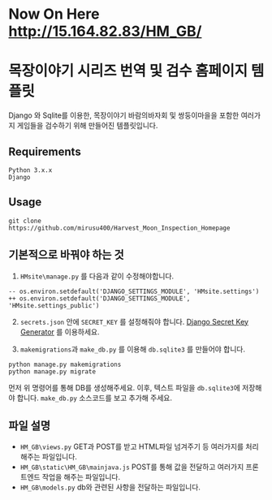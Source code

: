 # Now On Here http://15.164.82.83/HM_GB/

# 목장이야기 시리즈 번역 및 검수 홈페이지 템플릿

Django 와 Sqlite를 이용한, 목장이야기 바람의바자회 및 쌍둥이마을을 포함한 여러가지 게임들을 검수하기 위해 만들어진 템플릿입니다.

## Requirements
```
Python 3.x.x
Django
```

## Usage
```
git clone https://github.com/mirusu400/Harvest_Moon_Inspection_Homepage
```

## 기본적으로 바꿔야 하는 것
 1. `HMsite\manage.py` 를 다음과 같이 수정해야합니다.
 ```
 -- os.environ.setdefault('DJANGO_SETTINGS_MODULE', 'HMsite.settings')
 ++	os.environ.setdefault('DJANGO_SETTINGS_MODULE', 'HMsite.settings_public')
 ```
 
 2. `secrets.json` 안에 `SECRET_KEY` 를 설정해줘야 합니다.
 [Django Secret Key Generator](https://www.miniwebtool.com/django-secret-key-generator/) 를 이용하세요.
 
 3. `makemigrations`과 `make_db.py` 를 이용해 `db.sqlite3` 를 만들어야 합니다.
 ```
 python manage.py makemigrations
 python manage.py migrate
 ```
 먼저 위 명령어를 통해 DB를 생성해주세요.
 이후, 텍스트 파일을 `db.sqlite3`에 저장해야 합니다.
 `make_db.py` 소스코드를 보고 추가해 주세요.
 
## 파일 설명
  - `HM_GB\views.py`
 GET과 POST를 받고 HTML파일 넘겨주기 등 여러가지를 처리해주는 파일입니다.
  - `HM_GB\static\HM_GB\mainjava.js`
 POST를 통해 값을 전달하고 여러가지 프론트엔드 작업을 해주는 파일입니다.
  - `HM_GB\models.py`
 db와 관련된 사항을 전달하는 파일입니다.

